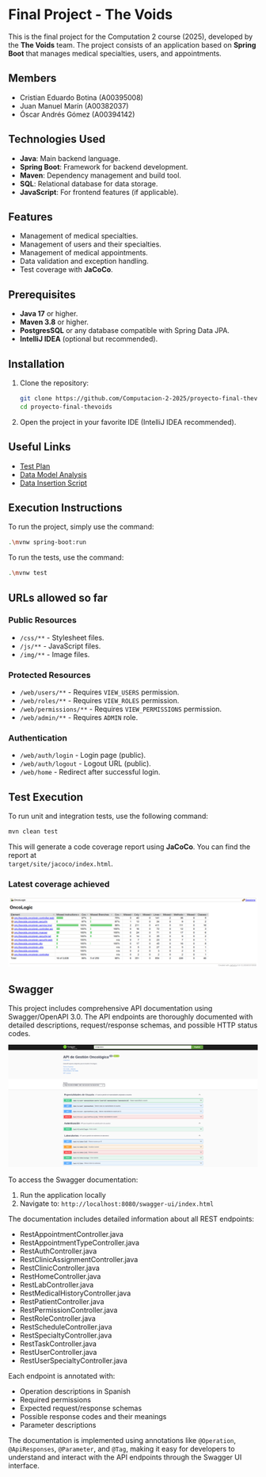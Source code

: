 # Final Project - The Voids

This is the final project for the Computation 2 course (2025), developed by the **The Voids** team. The project consists of an application based on **Spring Boot** that manages medical specialties, users, and appointments.

## Members

- Cristian Eduardo Botina (A00395008)  
- Juan Manuel Marín (A00382037)  
- Óscar Andrés Gómez (A00394142)  

## Technologies Used

- **Java**: Main backend language.  
- **Spring Boot**: Framework for backend development.  
- **Maven**: Dependency management and build tool.  
- **SQL**: Relational database for data storage.  
- **JavaScript**: For frontend features (if applicable).  

## Features

- Management of medical specialties.  
- Management of users and their specialties.  
- Management of medical appointments.  
- Data validation and exception handling.  
- Test coverage with **JaCoCo**.  

## Prerequisites

- **Java 17** or higher.  
- **Maven 3.8** or higher.  
- **PostgresSQL** or any database compatible with Spring Data JPA.  
- **IntelliJ IDEA** (optional but recommended).  

## Installation

1. Clone the repository:

    ```bash
    git clone https://github.com/Computacion-2-2025/proyecto-final-thevoids.git
    cd proyecto-final-thevoids
    ```

2. Open the project in your favorite IDE (IntelliJ IDEA recommended).

## Useful Links

- [Test Plan](./doc/test_plan.md)  
- [Data Model Analysis](./doc/model_analysis.md)  
- [Data Insertion Script](./src/main/resources/data.sql)  

## Execution Instructions

To run the project, simply use the command:

```bash
.\mvnw spring-boot:run
```

To run the tests, use the command:

```bash
.\mvnw test
```

## URLs allowed so far

### Public Resources

- `/css/**` - Stylesheet files.  
- `/js/**` - JavaScript files.  
- `/img/**` - Image files.  

### Protected Resources

- `/web/users/**` - Requires `VIEW_USERS` permission.  
- `/web/roles/**` - Requires `VIEW_ROLES` permission.  
- `/web/permissions/**` - Requires `VIEW_PERMISSIONS` permission.  
- `/web/admin/**` - Requires `ADMIN` role.  

### Authentication

- `/web/auth/login` - Login page (public).  
- `/web/auth/logout` - Logout URL (public).  
- `/web/home` - Redirect after successful login.  

## Test Execution

To run unit and integration tests, use the following command:

```bash
mvn clean test
```

This will generate a code coverage report using **JaCoCo**. You can find the report at  
`target/site/jacoco/index.html`.

### Latest coverage achieved

![Coverage Report](/doc/coverage/coverage.png)

## Swagger

This project includes comprehensive API documentation using Swagger/OpenAPI 3.0. The API endpoints are thoroughly documented with detailed descriptions, request/response schemas, and possible HTTP status codes.

![Swagger page](/doc/swagger/swagger.png)

To access the Swagger documentation:

1. Run the application locally
2. Navigate to: `http://localhost:8080/swagger-ui/index.html`

The documentation includes detailed information about all REST endpoints:
- RestAppointmentController.java
- RestAppointmentTypeController.java
- RestAuthController.java
- RestClinicAssignmentController.java
- RestClinicController.java
- RestHomeController.java
- RestLabController.java
- RestMedicalHistoryController.java
- RestPatientController.java
- RestPermissionController.java
- RestRoleController.java
- RestScheduleController.java
- RestSpecialtyController.java
- RestTaskController.java
- RestUserController.java
- RestUserSpecialtyController.java

Each endpoint is annotated with:
- Operation descriptions in Spanish
- Required permissions
- Expected request/response schemas
- Possible response codes and their meanings
- Parameter descriptions

The documentation is implemented using annotations like `@Operation`, `@ApiResponses`, `@Parameter`, and `@Tag`, making it easy for developers to understand and interact with the API endpoints through the Swagger UI interface.
